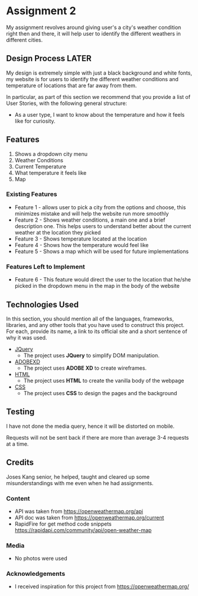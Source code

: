 # Assignment 2

My assignment revolves around giving user's a city's weather condition right then and there, it will help user to identify the different weathers in different cities.
 
## Design Process LATER

My design is extremely simple with just a black background and white fonts, my website is for users to identify the different weather conditions and temperature of locations that are far away from them. 

In particular, as part of this section we recommend that you provide a list of User Stories, with the following general structure:
- As a user type, I want to know about the temperature and how it feels like for curiosity.


## Features
1. Shows a dropdown city menu
2. Weather Conditions
3. Current Temperature
4. What temperature it feels like
5. Map
 
### Existing Features
- Feature 1 - allows user to pick a city from the options and choose, this minimizes mistake and will help the website run more smoothly
- Feature 2 - Shows weather conditions, a main one and a brief description one. This helps users to understand better about the current weather at the location they picked
- Feature 3 - Shows temperature located at the location
- Feature 4 - Shows how the temperature would feel like
- Feature 5 - Shows a map which will be used for future implementations

### Features Left to Implement
- Feature 6 - This feature would direct the user to the location that he/she picked in the dropdown menu in the map in the body of the website

## Technologies Used

In this section, you should mention all of the languages, frameworks, libraries, and any other tools that you have used to construct this project. For each, provide its name, a link to its official site and a short sentence of why it was used.

- [JQuery](https://jquery.com)
    - The project uses **JQuery** to simplify DOM manipulation.
- [ADOBEXD](https://www.adobe.com/sea/products/xd.html)
    - The project uses **ADOBE XD** to create wireframes.
- [HTML](https://www.w3schools.com/html/)
    - The project uses **HTML** to create the vanilla body of the webpage
- [CSS](https://www.w3schools.com/css/)
    - The project uses **CSS** to design the pages and the background


## Testing
I have not done the media query, hence it will be distorted on mobile.

Requests will not be sent back if there are more than average 3-4 requests at a time.

## Credits
Joses Kang senior, he helped, taught and cleared up some misunderstandings with me even when he had assignments. 

### Content
- API was taken from https://openweathermap.org/api
- API doc was taken from https://openweathermap.org/current
- RapidFire for get method code snippets https://rapidapi.com/community/api/open-weather-map

### Media
- No photos were used

### Acknowledgements

- I received inspiration for this project from https://openweathermap.org/